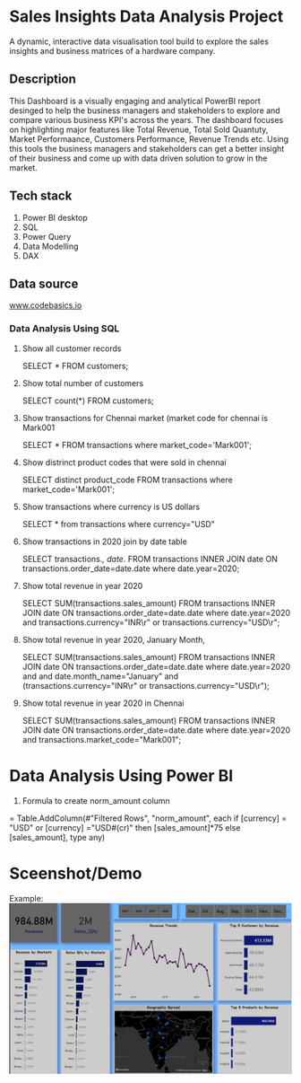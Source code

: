 Sales Insights Data Analysis Project
==============================================================================================================================================================================
A dynamic, interactive data visualisation tool build to explore the sales insights and business matrices of a hardware company.

## Description
This Dashboard is a visually engaging and analytical PowerBI report desinged to help the business managers and stakeholders to explore and compare various business KPI's across the years. The dashboard focuses on highlighting major features like Total Revenue, Total Sold Quantuty, Market Performaance, Customers Performance, Revenue Trends etc. Using this tools the business managers and stakeholders can get a better insight of their business and come up with data driven solution to grow in the market.

## Tech stack
1. Power BI desktop
2. SQL
3. Power Query
4. Data Modelling
5. DAX

## Data source
www.codebasics.io


### Data Analysis Using SQL

1. Show all customer records

    SELECT * FROM customers;

2. Show total number of customers

    SELECT count(*) FROM customers;

3. Show transactions for Chennai market (market code for chennai is Mark001

    SELECT * FROM transactions where market_code='Mark001';

4. Show distrinct product codes that were sold in chennai

    SELECT distinct product_code FROM transactions where market_code='Mark001';

5. Show transactions where currency is US dollars

    SELECT * from transactions where currency="USD"

6. Show transactions in 2020 join by date table

    SELECT transactions.*, date.* FROM transactions INNER JOIN date ON transactions.order_date=date.date where date.year=2020;

7. Show total revenue in year 2020

    SELECT SUM(transactions.sales_amount) FROM transactions INNER JOIN date ON transactions.order_date=date.date where date.year=2020 and transactions.currency="INR\r" or transactions.currency="USD\r";
	
8. Show total revenue in year 2020, January Month,

    SELECT SUM(transactions.sales_amount) FROM transactions INNER JOIN date ON transactions.order_date=date.date where date.year=2020 and and date.month_name="January" and (transactions.currency="INR\r" or transactions.currency="USD\r");

9. Show total revenue in year 2020 in Chennai

    SELECT SUM(transactions.sales_amount) FROM transactions INNER JOIN date ON transactions.order_date=date.date where date.year=2020
and transactions.market_code="Mark001";


Data Analysis Using Power BI
============================

1. Formula to create norm_amount column

= Table.AddColumn(#"Filtered Rows", "norm_amount", each if [currency] = "USD" or [currency] ="USD#(cr)" then [sales_amount]*75 else [sales_amount], type any)

Sceenshot/Demo
==============================================================================================================================================================================
Example: ![Dashboard Preview](https://github.com/prabalpkd/Sales-Insights-Analysis/blob/main/Snapshot.png)
